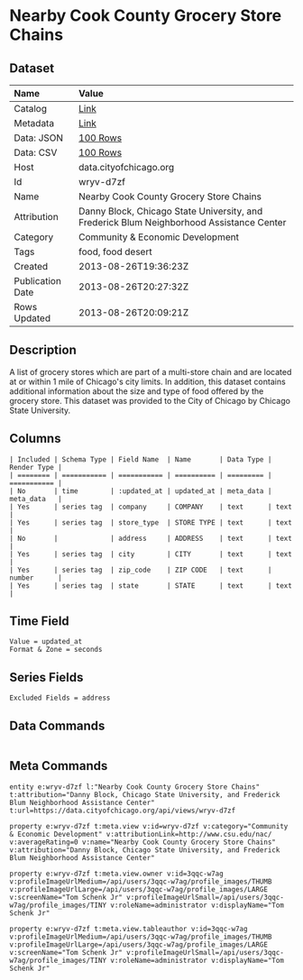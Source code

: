 # Nearby Cook County Grocery Store Chains

## Dataset

| Name | Value |
| :--- | :---- |
| Catalog | [Link](https://catalog.data.gov/dataset/nearby-cook-county-grocery-store-chains-cc102) |
| Metadata | [Link](https://data.cityofchicago.org/api/views/wryv-d7zf) |
| Data: JSON | [100 Rows](https://data.cityofchicago.org/api/views/wryv-d7zf/rows.json?max_rows=100) |
| Data: CSV | [100 Rows](https://data.cityofchicago.org/api/views/wryv-d7zf/rows.csv?max_rows=100) |
| Host | data.cityofchicago.org |
| Id | wryv-d7zf |
| Name | Nearby Cook County Grocery Store Chains |
| Attribution | Danny Block, Chicago State University, and Frederick Blum Neighborhood Assistance Center |
| Category | Community & Economic Development |
| Tags | food, food desert |
| Created | 2013-08-26T19:36:23Z |
| Publication Date | 2013-08-26T20:27:32Z |
| Rows Updated | 2013-08-26T20:09:21Z |

## Description

A list of grocery stores which are part of a multi-store chain and are located at or within 1 mile of Chicago's city limits. In addition, this dataset contains additional information about the size and type of food offered by the grocery store. This dataset was provided to the City of Chicago by Chicago State University.

## Columns

```ls
| Included | Schema Type | Field Name  | Name       | Data Type | Render Type |
| ======== | =========== | =========== | ========== | ========= | =========== |
| No       | time        | :updated_at | updated_at | meta_data | meta_data   |
| Yes      | series tag  | company     | COMPANY    | text      | text        |
| Yes      | series tag  | store_type  | STORE TYPE | text      | text        |
| No       |             | address     | ADDRESS    | text      | text        |
| Yes      | series tag  | city        | CITY       | text      | text        |
| Yes      | series tag  | zip_code    | ZIP CODE   | text      | number      |
| Yes      | series tag  | state       | STATE      | text      | text        |
```

## Time Field

```ls
Value = updated_at
Format & Zone = seconds
```

## Series Fields

```ls
Excluded Fields = address
```

## Data Commands

```ls
```

## Meta Commands

```ls
entity e:wryv-d7zf l:"Nearby Cook County Grocery Store Chains" t:attribution="Danny Block, Chicago State University, and Frederick Blum Neighborhood Assistance Center" t:url=https://data.cityofchicago.org/api/views/wryv-d7zf

property e:wryv-d7zf t:meta.view v:id=wryv-d7zf v:category="Community & Economic Development" v:attributionLink=http://www.csu.edu/nac/ v:averageRating=0 v:name="Nearby Cook County Grocery Store Chains" v:attribution="Danny Block, Chicago State University, and Frederick Blum Neighborhood Assistance Center"

property e:wryv-d7zf t:meta.view.owner v:id=3qqc-w7ag v:profileImageUrlMedium=/api/users/3qqc-w7ag/profile_images/THUMB v:profileImageUrlLarge=/api/users/3qqc-w7ag/profile_images/LARGE v:screenName="Tom Schenk Jr" v:profileImageUrlSmall=/api/users/3qqc-w7ag/profile_images/TINY v:roleName=administrator v:displayName="Tom Schenk Jr"

property e:wryv-d7zf t:meta.view.tableauthor v:id=3qqc-w7ag v:profileImageUrlMedium=/api/users/3qqc-w7ag/profile_images/THUMB v:profileImageUrlLarge=/api/users/3qqc-w7ag/profile_images/LARGE v:screenName="Tom Schenk Jr" v:profileImageUrlSmall=/api/users/3qqc-w7ag/profile_images/TINY v:roleName=administrator v:displayName="Tom Schenk Jr"
```